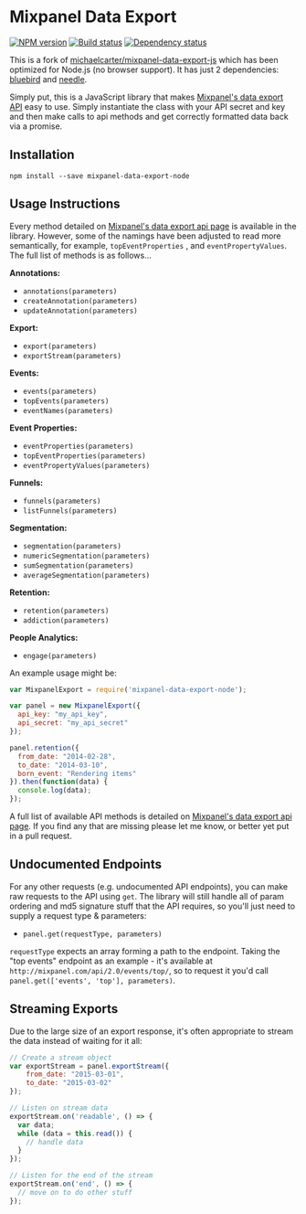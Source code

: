 Mixpanel Data Export
==============================
[![NPM version][npm-img]][npm-url]
[![Build status][travis-img]][travis-url]
[![Dependency status][david-img]][david-url]

This is a fork of [michaelcarter/mixpanel-data-export-js](https://github.com/michaelcarter/mixpanel-data-export-js) which has been optimized for Node.js (no browser support). It has just 2 dependencies: [bluebird](https://www.npmjs.com/package/bluebird) and [needle](https://www.npmjs.com/package/needle).

Simply put, this is a JavaScript library that makes [Mixpanel's data export API](https://mixpanel.com/docs/api-documentation/data-export-api#libs-js) easy to use. Simply instantiate the class with your API secret and key and then make calls to api methods and get correctly formatted data back via a promise.

## Installation
```
npm install --save mixpanel-data-export-node
```

## Usage Instructions

Every method detailed on [Mixpanel's data export api page](https://mixpanel.com/docs/api-documentation/data-export-api#libs-js) is available in the library. However, some of the namings have been adjusted to read more semantically, for example, `topEventProperties` , and `eventPropertyValues`. The full list of methods is as follows...

**Annotations:**
 - `annotations(parameters)`
 - `createAnnotation(parameters)`
 - `updateAnnotation(parameters)`

**Export:**
 - `export(parameters)`
 - `exportStream(parameters)`

**Events:**
 - `events(parameters)`
 - `topEvents(parameters)`
 - `eventNames(parameters)`

**Event Properties:**
 - `eventProperties(parameters)`
 - `topEventProperties(parameters)`
 - `eventPropertyValues(parameters)`

**Funnels:**
 - `funnels(parameters)`
 - `listFunnels(parameters)`

**Segmentation:**
 - `segmentation(parameters)`
 - `numericSegmentation(parameters)`
 - `sumSegmentation(parameters)`
 - `averageSegmentation(parameters)`

**Retention:**
 - `retention(parameters)`
 - `addiction(parameters)`

**People Analytics:**
 - `engage(parameters)`

An example usage might be:

```javascript
var MixpanelExport = require('mixpanel-data-export-node');

var panel = new MixpanelExport({
  api_key: "my_api_key",
  api_secret: "my_api_secret"
});

panel.retention({
  from_date: "2014-02-28",
  to_date: "2014-03-10",
  born_event: "Rendering items"
}).then(function(data) {
  console.log(data);
});
```

A full list of available API methods is detailed on [Mixpanel's data export api page](https://mixpanel.com/docs/api-documentation/data-export-api#libs-js). If you find any that are missing please let me know, or better yet put in a pull request.

## Undocumented Endpoints
For any other requests (e.g. undocumented API endpoints), you can make raw requests to the API using `get`. The library will still handle all of param ordering and md5 signature stuff that the API requires, so you'll just need to supply a request type & parameters:

 - `panel.get(requestType, parameters)` 

 `requestType` expects an array forming a path to the endpoint. Taking the "top events" endpoint as an example - it's available at `http://mixpanel.com/api/2.0/events/top/`, so to request it you'd call `panel.get(['events', 'top'], parameters)`.

## Streaming Exports

Due to the large size of an export response, it's often appropriate to stream the data instead of waiting for it all:

```javascript
// Create a stream object
var exportStream = panel.exportStream({
    from_date: "2015-03-01",
    to_date: "2015-03-02"
});

// Listen on stream data
exportStream.on('readable', () => {
  var data;
  while (data = this.read()) {
    // handle data
  }
});

// Listen for the end of the stream
exportStream.on('end', () => {
  // move on to do other stuff
});
```

[npm-img]: https://img.shields.io/npm/v/mixpanel-data-export-node.svg?style=flat-square
[npm-url]: https://npmjs.org/package/mixpanel-data-export-node
[travis-img]: https://img.shields.io/travis/strawbrary/mixpanel-data-export-js/master.svg?style=flat-square
[travis-url]: https://travis-ci.org/strawbrary/mixpanel-data-export-js
[david-img]: https://img.shields.io/david/strawbrary/mixpanel-data-export-js.svg?style=flat-square
[david-url]: https://david-dm.org/strawbrary/mixpanel-data-export-js
